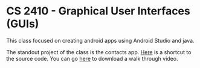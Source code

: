 # CS 2410 - Graphical User Interfaces (GUIs)

This class focused on creating android apps using Android Studio and java. 

The standout project of the class is the contacts app. 
[Here](https://github.com/clarissalabrum/cs2410/tree/master/Contacts/app/src/main/java/com/example/contacts) is a shortcut to the source code. You can go [here](https://github.com/clarissalabrum/cs2410/blob/master/ContactsAppWalkThrough.mp4) to download a walk through video.
